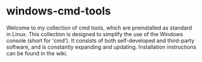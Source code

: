 # windows-cmd-tools
Welcome to my collection of cmd tools, which are preinstalled as standard in Linux. This collection is designed to simplify the use of the Windows console (short for 'cmd'). It consists of both self-developed and third-party software, and is constantly expanding and updating. Installation instructions can be found in the wiki.
